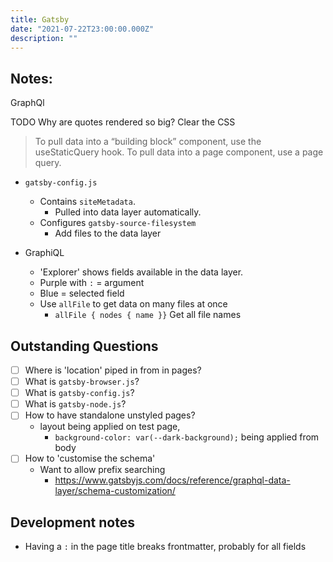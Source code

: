 ```yaml
---
title: Gatsby
date: "2021-07-22T23:00:00.000Z"
description: ""
---
```


## Notes:

GraphQl

TODO Why are quotes rendered so big? Clear the CSS

> To pull data into a “building block” component, use the useStaticQuery hook.
> To pull data into a page component, use a page query.

- `gatsby-config.js`

  - Contains `siteMetadata`.
    - Pulled into data layer automatically.
  - Configures `gatsby-source-filesystem`
    - Add files to the data layer

- GraphiQL
  - 'Explorer' shows fields available in the data layer.
  - Purple with `:` = argument
  - Blue = selected field
  - Use `allFile` to get data on many files at once
    - `allFile { nodes { name }}` Get all file names

## Outstanding Questions

- [ ] Where is 'location' piped in from in pages?
- [ ] What is `gatsby-browser.js`?
- [ ] What is `gatsby-config.js`?
- [ ] What is `gatsby-node.js`?
- [ ] How to have standalone unstyled pages?
  - layout being applied on test page,
    - `background-color: var(--dark-background);` being applied from body
- [ ] How to 'customise the schema'
  - Want to allow prefix searching
    - https://www.gatsbyjs.com/docs/reference/graphql-data-layer/schema-customization/

## Development notes

- Having a `:` in the page title breaks frontmatter, probably for all fields
